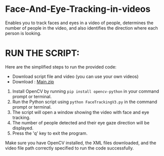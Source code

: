 # Face-And-Eye-Tracking-in-videos
Enables you to track faces and eyes in a video of people, determines the number of people in the video, and also identifies the direction where each person is looking.

# RUN THE SCRIPT:

Here are the simplified steps to run the provided code:
* Download script file and video (you can use your own videos)
* Download : <a href="https://github.com/SohamKore/Face-And-Eye-Tracking-in-videos/archive/refs/heads/main.zip">Main.zip</a>
1. Install OpenCV by running `pip install opencv-python` in your command prompt or terminal.
2. Run the Python script using `python FaceTrackingV3.py` in the command prompt or terminal.
3. The script will open a window showing the video with face and eye tracking.
4. The number of people detected and their eye gaze direction will be displayed.
5. Press the 'q' key to exit the program.

Make sure you have OpenCV installed, the XML files downloaded, and the video file path correctly specified to run the code successfully.
